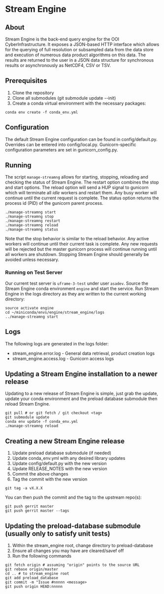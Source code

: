 # Stream Engine

## About

Stream Engine is the back-end query engine for the OOI CyberInfrastructure.
It exposes a JSON-based HTTP interface which allows for the querying of
full resolution or subsampled data from the data store and execution of
numerous data product algorithms on this data. The results are returned
to the user in a JSON data structure for synchronous results or
asynchronously as NetCDF4, CSV or TSV.

## Prerequisites

1. Clone the repository
2. Clone all submodules (git submodule update --init)
3. Create a conda virtual environment with the necessary packages:

```shell
conda env create -f conda_env.yml
```

## Configuration

The default Stream Engine configuration can be found in config/default.py.
Overrides can be entered into config/local.py. Gunicorn-specific
configuration parameters are set in gunicorn_config.py.

## Running

The script `manage-streamng` allows for starting, stopping, reloading and
checking the status of Stream Engine. The restart option combines the stop 
and start options. The reload option will send a HUP signal to gunicorn 
which will terminate all *idle* workers and restart them. Any busy worker 
will continue until the current request is complete. The status option 
returns the process id (PID) of the gunicorn parent process.

```shell
./manage-streamng start
./manage-streamng stop
./manage-streamng restart
./manage-streamng reload
./manage-streamng status
```

Note that the stop behavior is similar to the reload behavior. Any active
workers will continue until their current task is complete. Any new
requests will be rejected but the master gunicorn process will continue
running until all workers are shutdown. Stopping Stream Engine should
generally be avoided unless necessary.

### Running on Test Server

Our current test server is `uframe-3-test` under user `asadev`. Source the 
Stream Engine conda environment `engine` and start the service. Run Stream 
Engine in the logs directory as they are written to the current working directory:

```shell
source activate engine
cd ~/miniconda/envs/engine/stream_engine/logs
../manage-streamng start
```

## Logs

The following logs are generated in the logs folder:

* stream_engine.error.log - General data retrieval, product creation logs
* stream_engine.access.log - Gunicorn access logs

## Updating a Stream Engine installation to a newer release

Updating to a new release of Stream Engine is simple, just grab the update,
update your conda environment and the preload database submodule then
reload Stream Engine.

```shell
git pull # or git fetch / git checkout <tag>
git submodule update
conda env update -f conda_env.yml
./manage-streamng reload
```


## Creating a new Stream Engine release

1. Update preload database submodule (if needed)
2. Update conda_env.yml with any desired library updates
3. Update config/default.py with the new version
4. Update RELEASE_NOTES with the new version
5. Commit the above changes
6. Tag the commit with the new version

```shell
git tag -a vX.X.X
```

You can then push the commit and the tag to the upstream repo(s):

```shell
git push gerrit master
git push gerrit master --tags
```

## Updating the preload-database submodule (usually only to satisfy unit tests)

1. Within the stream_engine root, change directory to preload-database
2. Ensure all changes you may have are cleared/savef off
3. Run the following commands

```
git fetch origin # assuming "origin" points to the source URL
git rebase origin/master
cd .. # to stream_engine root
git add preload_database
git commit -m "Issue #nnnnn <message>
git push origin HEAD:nnnnn
```
